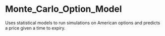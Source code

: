 # Monte_Carlo_Option_Model
Uses statistical models to run simulations on American options and predicts a price given a time to expiry. 
